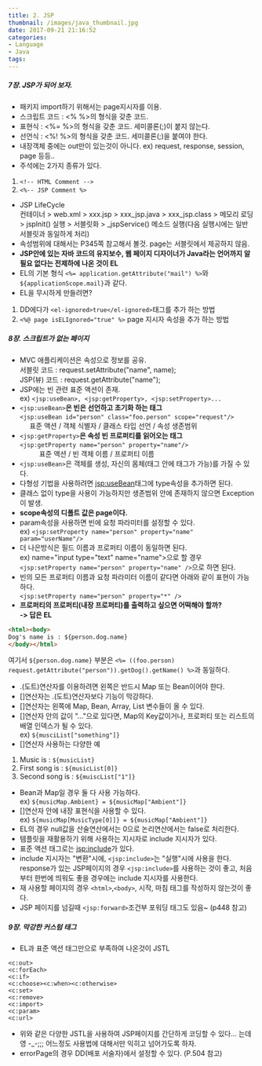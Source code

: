 ```yaml
---
title: 2. JSP
thumbnail: /images/java_thumbnail.jpg
date: 2017-09-21 21:16:52
categories:
- Language
- Java
tags:
---
```

##### 7장. JSP가 되어 보자.
- 패키지 import하기 위해서는 page지시자를 이용.
- 스크립트 코드 : <% %>의 형식을 갖춘 코드.
- 표현식 : <%= %>의 형식을 갖춘 코드. 세미콜론(;)이 붙지 않는다.
- 선언식 : <%! %>의 형식을 갖춘 코드. 세미콜론(;)을 붙여야 한다.
- 내장객체 중에는 out만이 있는것이 아니다. ex) request, response, session, page 등등..
- 주석에는 2가지 종류가 있다.  
1) ``<!-- HTML Comment -->``  
2) ``<%-- JSP Comment %>``  
- JSP LifeCycle  
컨테이너 > web.xml > xxx.jsp > xxx_jsp.java > xxx_jsp.class > 메모리 로딩 > jspInit() 실행 > 서블릿화 > \_jspService() 메소드 실행(다음 실행시에는 일반 서블릿과 동일하게 처리)
- 속성범위에 대해서는 P345쪽 참고해서 볼것. page는 서블릿에서 제공하지 않음.
- **JSP안에 있는 자바 코드의 유지보수, 웹 페이지 디자이너가 Java라는 언어까지 알 필요 없다는 전제하에 나온 것이 EL**  
- EL의 기본 형식
``<%= application.getAttribute("mail") %>``와 ``${applicationScope.mail}``과 같다.
- EL을 무시하게 만들려면?  
1) DD에다가 ``<el-ignored>true</el-ignored>``태그를 추가 하는 방법  
2) ``<%@ page isELIgnored="true" %>`` page 지시자 속성을 추가 하는 방법

##### 8장. 스크립트가 없는 페이지
- MVC 애플리케이션은 속성으로 정보를 공유.  
서블릿 코드 : request.setAttribute("name", name);  
JSP(뷰) 코드 : request.getAttribute("name");  
- JSP에는 빈 관련 표준 액션이 존재.  
ex) ``<jsp:useBean>, <jsp:getProperty>, <jsp:setProperty>...``
- ``<jsp:useBean>``**은 빈은 선언하고 초기화 하는 태그**  
``<jsp:useBean id="person" class="foo.person" scope="request"/>``  
&nbsp;&nbsp;&nbsp;&nbsp;&nbsp;표준 액션 / 객체 식별자 / 클래스 타입 선언 / 속성 생존범위
- ``<jsp:getProperty>``**은 속성 빈 프로퍼티를 읽어오는 태그**  
``<jsp:getProperty name="person" property="name"/>``  
&nbsp;&nbsp;&nbsp;&nbsp;&nbsp;&nbsp;&nbsp;&nbsp;&nbsp;&nbsp;표준 액션 / 빈 객체 이름 / 프로퍼티 이름
- ``<jsp:useBean>``은 객체를 생성, 자신의 몸체(태그 안에 태그가 가능)를 가질 수 있다.
- 다형성 기법을 사용하려면 <jsp:useBean>태그에 type속성을 추가하면 된다.
- 클래스 없이 type을 사용이 가능하지만 생존범위 안에 존재하지 않으면 Exception이 발생.
- **scope속성의 디폴트 값은 page이다.**
- param속성을 사용하면 빈에 요청 파라미터를 설정할 수 있다.  
ex) ``<jsp:setProperty name="person" property="name" param="userName"/>``
- 더 나은방식은 필드 이름과 프로퍼티 이름이 동일하면 된다.  
ex) name="input type="text" name="name">으로 할 경우
``<jsp:setProperty name="person" property="name" />``으로 하면 된다.
- 빈의 모든 프로퍼티 이름과 요청 파라미터 이름이 같다면 아래와 같이 표현이 가능하다.  
``<jsp:setProperty name="person" property="*" />``
- **프로퍼티의 프로퍼티(내장 프로퍼티)를 출력하고 싶으면 어떡해야 할까?  
-> 답은 EL**  
```html
<html><body>  
Dog's name is : ${person.dog.name}  
</body></html>  
```
여기서 ``${person.dog.name}`` 부분은 ``<%= ((foo.person) request.getAttribute("person")).getDog().getName() %>``과 동일하다.
- .(도트)연산자를 이용하려면 왼쪽은 반드시 Map 또는 Bean이어야 한다.
- []연산자는 .(도트)연산자보다 기능이 막강하다.
- []연산자는 왼쪽에 Map, Bean, Array, List 변수들이 올 수 있다.
- []연산자 안의 값이 "..."으로 있다면, Map의 Key값이거나, 프로퍼티 또는 리스트의 배열 인덱스가 될 수 있다.  
ex) ``${musciList["something"]}``
- []연산자 사용하는 다양한 예  
1) Music is : ``${musicList}``  
2) First song is : ``${musicList[0]}``  
3) Second song is : ``${muiscList["1"]}``
- Bean과 Map일 경우 둘 다 사용 가능하다.  
ex) ``${musicMap.Ambient} = ${musicMap["Ambient"]}``
- []연산자 안에 내장 표현식을 사용할 수 있다.  
ex) ``${musicMap[MusicType[0]]} = ${musicMap["Ambient"]}``
- EL의 경우 null값을 산술연산에서는 0으로 논리연산에서는 false로 처리한다.
- 템플릿을 재활용하기 위해 사용하는 지시자로 include 지시자가 있다.
- 표준 액션 태그로는 <jsp:include>가 있다.
- include 지시자는 "변환"시에, ``<jsp:include>``는 "실행"시에 사용을 한다. response가 있는 JSP페이지의 경우 ``<jsp:include>``를 사용하는 것이 좋고, 처음부터 한번에 띄워도 좋을 경우에는 include 지시자를 사용한다.
- 재 사용할 페이지의 경우 ``<html>``,``<body>``, 시작, 마침 태그를 작성하지 않는것이 좋다.
- JSP 페이지를 넘길때 ``<jsp:forward>``조건부 포워딩 태그도 있음~ (p448 참고)

##### 9장. 막강한 커스텀 태그
- EL과 표준 액션 태그만으로 부족하여 나온것이 JSTL  
~~~
<c:out>
<c:forEach>
<c:if>
<c:choose><c:when><c:otherwise>
<c:set>
<c:remove>
<c:import>
<c:param>
<c:url>
~~~
- 위와 같은 다양한 JSTL을 사용하여 JSP페이지를 간단하게 코딩할 수 있다... 는데 영 -\_-;;; 어느정도 사용법에 대해서만 익히고 넘어가도록 하자.
- errorPage의 경우 DD(배포 서술자)에서 설정할 수 있다. (P.504 참고)
